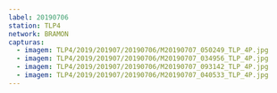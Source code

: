 ```yaml
---
label: 20190706
station: TLP4
network: BRAMON
capturas:
  - imagem: TLP4/2019/201907/20190706/M20190707_050249_TLP_4P.jpg
  - imagem: TLP4/2019/201907/20190706/M20190707_034956_TLP_4P.jpg
  - imagem: TLP4/2019/201907/20190706/M20190707_093142_TLP_4P.jpg
  - imagem: TLP4/2019/201907/20190706/M20190707_040533_TLP_4P.jpg
---
```

